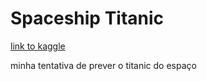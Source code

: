 # Spaceship Titanic

[link to kaggle](https://www.kaggle.com/competitions/spaceship-titanic)

minha tentativa de prever o titanic do espaço